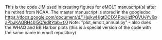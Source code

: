 This is the code JiM used in creating figures for eMOLT manuscript(s) after he retired from NOAA. The master manuscript is stored in the googledoc https://docs.google.com/document/d/1HujkwHigtDC1X4PbuHzIPGVUvYv6paPbJKAQRH40I5Q/edit?tab=t.0
Note: "plot_emolt_annual.py" -  also does the WHAQ and BB Harbor plots (this is a special version of the code with the same name in emolt repository)

